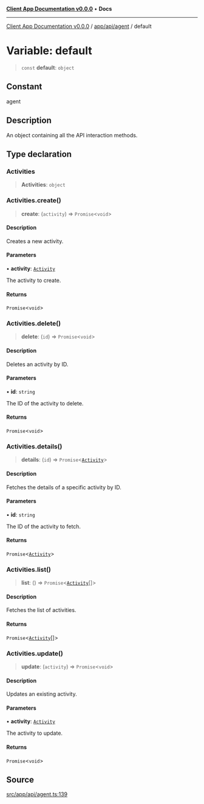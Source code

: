 [**Client App Documentation v0.0.0**](../../../../README.md) • **Docs**

***

[Client App Documentation v0.0.0](../../../../README.md) / [app/api/agent](../README.md) / default

# Variable: default

> `const` **default**: `object`

## Constant

agent

## Description

An object containing all the API interaction methods.

## Type declaration

### Activities

> **Activities**: `object`

### Activities.create()

> **create**: (`activity`) => `Promise`\<`void`\>

#### Description

Creates a new activity.

#### Parameters

• **activity**: [`Activity`](../../../models/activity/interfaces/Activity.md)

The activity to create.

#### Returns

`Promise`\<`void`\>

### Activities.delete()

> **delete**: (`id`) => `Promise`\<`void`\>

#### Description

Deletes an activity by ID.

#### Parameters

• **id**: `string`

The ID of the activity to delete.

#### Returns

`Promise`\<`void`\>

### Activities.details()

> **details**: (`id`) => `Promise`\<[`Activity`](../../../models/activity/interfaces/Activity.md)\>

#### Description

Fetches the details of a specific activity by ID.

#### Parameters

• **id**: `string`

The ID of the activity to fetch.

#### Returns

`Promise`\<[`Activity`](../../../models/activity/interfaces/Activity.md)\>

### Activities.list()

> **list**: () => `Promise`\<[`Activity`](../../../models/activity/interfaces/Activity.md)[]\>

#### Description

Fetches the list of activities.

#### Returns

`Promise`\<[`Activity`](../../../models/activity/interfaces/Activity.md)[]\>

### Activities.update()

> **update**: (`activity`) => `Promise`\<`void`\>

#### Description

Updates an existing activity.

#### Parameters

• **activity**: [`Activity`](../../../models/activity/interfaces/Activity.md)

The activity to update.

#### Returns

`Promise`\<`void`\>

## Source

[src/app/api/agent.ts:139](https://github.com/jimmykurian/Reactivities/blob/f19dbe6eeef2d0968af80c70ca59448062698db4/client-app/src/app/api/agent.ts#L139)
